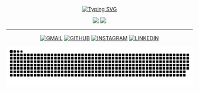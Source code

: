 <p align="center">
<a href="https://git.io/typing-svg"><img src="https://readme-typing-svg.demolab.com?font=Fira+Code&weight=500&size=27&duration=3000&pause=1000&color=8400F7&center=verdadeiro&vCenter=verdadeiro&repeat=&random=falso&width=600&lines=OL%C3%81%2C+SEJA+BEM+VINDO+AO+MEU+PERFIL!;Sou+Kelvin+Oliveira!;Academico+de+Engenharia+de+Software!" alt="Typing SVG" /></a>
</p>


<div align="center">

<img height="180em" src="https://github-readme-stats.vercel.app/api?username=Dev-Kelviin&show_icons=true&theme=radical"/>
<img height="180em" src="https://github-readme-stats.vercel.app/api/top-langs/?username=Dev-Kelviin&theme=radical&hide_border=false&&layout=compact"/>
<hr>
</div>


<div align="center">

[![GMAIL](https://img.shields.io/badge/Gmail-D14836?style=for-the-badge&logo=gmail&logoColor=white)](mailto:kelvin.oliveira.kjo@gmail.com)
[![GITHUB](https://img.shields.io/badge/GitHub-100000?style=for-the-badge&logo=github&logoColor=white)](https://github.com/Dev-Kelviin)
[![INSTAGRAM](https://img.shields.io/badge/Instagram-E4405F?style=for-the-badge&logo=instagram&logoColor=white)](https://www.instagram.com/_k.el.vin/)
[![LINKEDIN](https://img.shields.io/badge/LinkedIn-0077B5?style=for-the-badge&logo=linkedin&logoColor=white)](https://www.linkedin.com/in/kelvin-oliveira-7b1610288/)

</div>

![snake gif](https://github.com/Dev-Kelviin/Dev-Kelviin/blob/output/github-contribution-grid-snake.svg)
